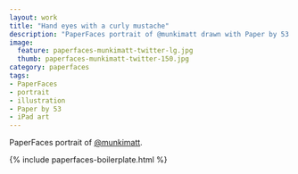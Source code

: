 ```yaml
---
layout: work
title: "Hand eyes with a curly mustache"
description: "PaperFaces portrait of @munkimatt drawn with Paper by 53 on an iPad."
image: 
  feature: paperfaces-munkimatt-twitter-lg.jpg
  thumb: paperfaces-munkimatt-twitter-150.jpg
category: paperfaces
tags: 
- PaperFaces
- portrait
- illustration
- Paper by 53
- iPad art
---
```


PaperFaces portrait of [@munkimatt](http://twitter.com/munkimatt).

{% include paperfaces-boilerplate.html %}